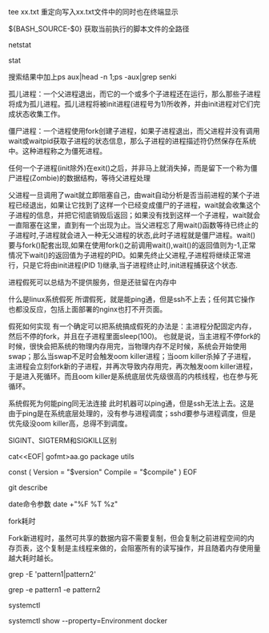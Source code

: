 tee xx.txt 重定向写入xx.txt文件中的同时也在终端显示

${BASH_SOURCE-$0}  获取当前执行的脚本文件的全路径


netstat 

stat

搜索结果中加上ps aux|head -n 1;ps -aux|grep senki


孤儿进程：一个父进程退出，而它的一个或多个子进程还在运行，那么那些子进程将成为孤儿进程。孤儿进程将被init进程(进程号为1)所收养，并由init进程对它们完成状态收集工作。　　

僵尸进程：一个进程使用fork创建子进程，如果子进程退出，而父进程并没有调用wait或waitpid获取子进程的状态信息，那么子进程的进程描述符仍然保存在系统中。这种进程称之为僵死进程。

任何一个子进程(init除外)在exit()之后，并非马上就消失掉，而是留下一个称为僵尸进程(Zombie)的数据结构，等待父进程处理

父进程一旦调用了wait就立即阻塞自己，由wait自动分析是否当前进程的某个子进程已经退出，如果让它找到了这样一个已经变成僵尸的子进程，wait就会收集这个子进程的信息，并把它彻底销毁后返回；如果没有找到这样一个子进程，wait就会一直阻塞在这里，直到有一个出现为止。当父进程忘了用wait()函数等待已终止的子进程时,子进程就会进入一种无父进程的状态,此时子进程就是僵尸进程。wait()要与fork()配套出现,如果在使用fork()之前调用wait(),wait()的返回值则为-1,正常情况下wait()的返回值为子进程的PID。如果先终止父进程,子进程将继续正常进行，只是它将由init进程(PID 1)继承,当子进程终止时,init进程捕获这个状态.


进程假死可以总结为不提供服务，但是还驻留在内存中


什么是linux系统假死
所谓假死，就是能ping通，但是ssh不上去；任何其它操作也都没反应，包括上面部署的nginx也打不开页面。

假死如何实现
有一个确定可以把系统搞成假死的办法是：主进程分配固定内存，然后不停的fork，并且在子进程里面sleep(100)。
也就是说，当主进程不停fork的时候，很快会把系统的物理内存用完，当物理内存不足时候，系统会开始使用swap；那么当swap不足时会触发oom killer进程；当oom killer杀掉了子进程，主进程会立刻fork新的子进程，并再次导致内存用完，再次触发oom killer进程，于是进入死循环。而且oom killer是系统底层优先级很高的内核线程，也在参与死循环。

系统假死为何能ping同无法连接
此时机器可以ping通，但是ssh无法上去。这是由于ping是在系统底层处理的，没有参与进程调度；sshd要参与进程调度，但是优先级没oom killer高，总得不到调度。



SIGINT、SIGTERM和SIGKILL区别


cat<<EOF| gofmt>aa.go
package utils

const (
    Version = "$version"
    Compile = "$compile"
)
EOF


git describe

date命令参数  date +"%F %T %z"

fork耗时

Fork新进程时，虽然可共享的数据内容不需要复制，但会复制之前进程空间的内存页表，这个复制是主线程来做的，会阻塞所有的读写操作，并且随着内存使用量越大耗时越长。


grep -E 'pattern1|pattern2'

grep -e pattern1  -e pattern2


systemctl 

systemctl show --property=Environment docker

